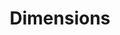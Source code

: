 ---
layout: default
bigquery: https://console.cloud.google.com/bigquery?p=covid-19-dimensions-ai&page=table&d=data&t=publications
contributors: Digital Science, https://www.digital-science.com/
cost: Free for personal, non-commercial use.
description: Dimensions contains more than 100 million publications, ranging from
  articles published in scholarly journals, books and book chapters, to preprints
  and conference proceedings. All publications are contextualized with linked data
  sets, funding, publications, patents, clinical trials, and policy documents. You
  can also view associated categories, funders, institutions, and researcher profiles.
documentation: https://docs.dimensions.ai/bigquery/index.html
last_edit: Mon, 04 Apr 2022 19:04:00 GMT
location: https://www.dimensions.ai/products/free/
maintained_by: Digital Science, https://www.digital-science.com/
schema_fields: '[''associated_publication_arxiv_id'', ''researcher_ids'', ''clinical_trial_ids'',
  ''name'', ''eisbn'', ''repository_id'', ''source_id'', ''wikipedia_url'', ''publication_ids'',
  ''funder_org'', ''funding_eur'', ''research_org_state_names'', ''resulting_publication_doi'',
  ''research_org_city_names'', ''ipcr'', ''year'', ''id'', ''foa_number'', ''priority_date'',
  ''start_year'', ''citations_count'', ''resulting_publication_ids'', ''category_rcdc'',
  ''funder_org_acronyms'', ''category_sdg'', ''description'', ''parent_id'', ''journal_lists'',
  ''end_date'', ''category_icrp_cso'', ''title'', ''grant_number'', ''funding_chf'',
  ''types'', ''funder_org_state_codes'', ''category_uoa'', ''funding_currency'', ''date_online'',
  ''kind'', ''cpc'', ''funder_countries'', ''original_abstract'', ''open_access_categories_v2'',
  ''original_assignee'', ''date_modified'', ''patent_ids'', ''pmcid'', ''address'',
  ''acronym'', ''metrics'', ''aliases'', ''categories'', ''registry'', ''abstract'',
  ''type'', ''isbn'', ''gender'', ''family_count'', ''filing_status'', ''book_series_title'',
  ''repository_name'', ''research_orgs'', ''current_assignee'', ''book_title'', ''original_assignee_countries'',
  ''category_hrcs_rac'', ''established'', ''relationships'', ''arxiv_id'', ''funding_aud'',
  ''inventor_names'', ''repository_url'', ''category_bra'', ''funding_amount'', ''date'',
  ''assignee_countries'', ''mesh_headings'', ''funding_usd'', ''acronyms'', ''altmetrics'',
  ''category_for'', ''funding_jpy'', ''family_members_ids'', ''date_imported_gbq'',
  ''acknowledgements'', ''phase'', ''family_id'', ''conference'', ''interventions'',
  ''volume'', ''legal_status'', ''end_year'', ''publisher'', ''language'', ''license'',
  ''funding_cny'', ''research_org_cities'', ''external_ids'', ''current_assignee_countries'',
  ''linkout'', ''funding_details'', ''doi'', ''subtitles'', ''priority_year'', ''conditions'',
  ''expiration_year'', ''funding_gbp'', ''citation_string'', ''legal_events'', ''associated_publication_pmid'',
  ''associated_publication_id'', ''email_address'', ''current_assignee_orgs'', ''publication_year'',
  ''pmid'', ''funder_org_countries'', ''reference_ids'', ''editors'', ''original_title'',
  ''granted_date'', ''associated_publication_doi'', ''citations'', ''funder_org_cities'',
  ''embargo_date'', ''journal'', ''authors'', ''category_icrp_ct'', ''issue'', ''start_date'',
  ''research_org_country_names'', ''pages'', ''date_print'', ''funding_nzd'', ''funder_orgs'',
  ''date_inserted'', ''associated_grant_ids'', ''concepts'', ''created_date'', ''original_assignee_orgs'',
  ''status'', ''category_hra'', ''funding_cad'', ''assignee_orgs'', ''filing_year'',
  ''research_org_countries'', ''expiration_date'', ''filing_date'', ''publication_date'',
  ''proceedings_title'', ''supporting_grant_ids'', ''jurisdiction'', ''research_org_state_codes'',
  ''investigators'', ''granted_year'', ''mesh_terms'', ''organisation_details'', ''category_hrcs_hc'',
  ''links'', ''labels'', ''cited_by_ids'', ''brief_title'', ''application_number'',
  ''open_access_categories'', ''date_normal'', ''active_years'']'
shortname: dimensions
tags:
- scholarly literature
- patents
- funding
- clinical trials
- academic profiles
terms_of_use: 'Use of both the Dimensions COVID-19 dataset and full Dimensions dataset
  are subject to the Dimensions Terms of use: https://www.dimensions.ai/policies-terms-legal '
title: Dimensions
uuid: dcff88bd-fe6b-4fdb-8159-809bf9d7bc1c
---